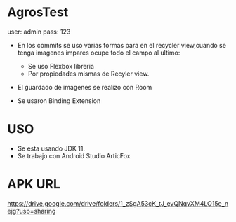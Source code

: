 # AgrosTest
 
user: admin
pass: 123

- En los commits se uso varias formas para en el recycler view,cuando se tenga imagenes impares ocupe todo el campo al ultimo:
  - Se uso Flexbox libreria
  - Por propiedades mismas de Recyler view.
  
- El guardado de imagenes se realizo con Room
- Se usaron Binding Extension

# USO
- Se esta usando JDK 11.
- Se trabajo con Android Studio ArticFox

# APK URL
https://drive.google.com/drive/folders/1_zSgA53cK_tJ_evQNqvXM4LO15e_nejg?usp=sharing
